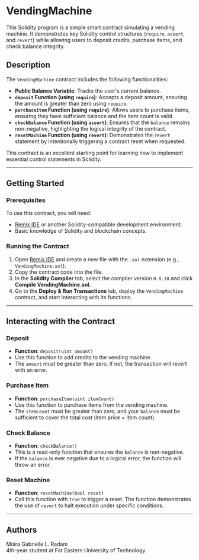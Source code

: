 # VendingMachine

This Solidity program is a simple smart contract simulating a vending machine. It demonstrates key Solidity control structures (`require`, `assert`, and `revert`) while allowing users to deposit credits, purchase items, and check balance integrity.

## Description

The `VendingMachine` contract includes the following functionalities:

- **Public Balance Variable**: Tracks the user's current balance.
- **`deposit` Function (using `require`)**: Accepts a deposit amount, ensuring the amount is greater than zero using `require`.
- **`purchaseItem` Function (using `require`)**: Allows users to purchase items, ensuring they have sufficient balance and the item count is valid.
- **`checkBalance` Function (using `assert`)**: Ensures that the `balance` remains non-negative, highlighting the logical integrity of the contract.
- **`resetMachine` Function (using `revert`)**: Demonstrates the `revert` statement by intentionally triggering a contract reset when requested.

This contract is an excellent starting point for learning how to implement essential control statements in Solidity.

---

## Getting Started

### Prerequisites
To use this contract, you will need:
- [Remix IDE](https://remix.ethereum.org/) or another Solidity-compatible development environment.
- Basic knowledge of Solidity and blockchain concepts.

### Running the Contract
1. Open [Remix IDE](https://remix.ethereum.org/) and create a new file with the `.sol` extension (e.g., `VendingMachine.sol`).
2. Copy the contract code into the file.
3. In the **Solidity Compiler** tab, select the compiler version `0.8.18` and click **Compile VendingMachine.sol**.
4. Go to the **Deploy & Run Transactions** tab, deploy the `VendingMachine` contract, and start interacting with its functions.

---

## Interacting with the Contract

### Deposit
- **Function**: `deposit(uint amount)`
- Use this function to add credits to the vending machine.
- The `amount` must be greater than zero. If not, the transaction will revert with an error.

### Purchase Item
- **Function**: `purchaseItem(uint itemCount)`
- Use this function to purchase items from the vending machine.
- The `itemCount` must be greater than zero, and your `balance` must be sufficient to cover the total cost (item price × item count).

### Check Balance
- **Function**: `checkBalance()`
- This is a read-only function that ensures the `balance` is non-negative.
- If the `balance` is ever negative due to a logical error, the function will throw an error.

### Reset Machine
- **Function**: `resetMachine(bool reset)`
- Call this function with `true` to trigger a reset. The function demonstrates the use of `revert` to halt execution under specific conditions.

---

## Authors

Moira Gabrielle L. Radam  
4th-year student at Far Eastern University of Technology  
